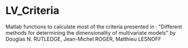 # LV_Criteria
Matlab functions to calculate most of the criteria presented in :
"Different methods for determining the dimensionality of multivariate models"
by Douglas N. RUTLEDGE, Jean-Michel ROGER, Matthieu LESNOFF
